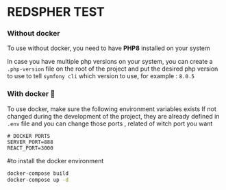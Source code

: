 # REDSPHER TEST

### Without docker

To use without docker, you need to have **PHP8** installed on your system

In case you have multiple php versions on your system, you can create a ``.php-version`` file on the root of the project
and put the desired php version to use to tell ``symfony cli`` which version to use, for example :
```8.0.5```

### With docker 🐳

To use docker, make sure the following environment variables exists
If not changed during the development of the project, they are already defined in ``.env`` file
and you can change those ports , related of witch port you want
```
# DOCKER PORTS
SERVER_PORT=888
REACT_PORT=3000
```

#to install the docker environment
```bash
docker-compose build
docker-compose up -d
```
